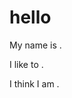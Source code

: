 # hello
My name is <Gabriel Yang>.

I like to <be the best software developer>.

I think I am <not there yet>.


